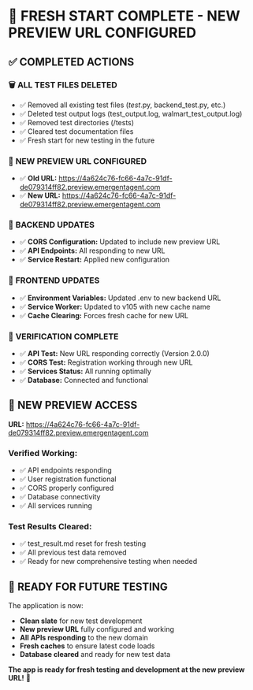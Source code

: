 # 🧹 FRESH START COMPLETE - NEW PREVIEW URL CONFIGURED

## ✅ COMPLETED ACTIONS

### 🗑️ **ALL TEST FILES DELETED**
- ✅ Removed all existing test files (*test*.py, backend_test.py, etc.)
- ✅ Deleted test output logs (test_output.log, walmart_test_output.log)
- ✅ Removed test directories (/tests)
- ✅ Cleared test documentation files
- ✅ Fresh start for new testing in the future

### 🔄 **NEW PREVIEW URL CONFIGURED**
- ✅ **Old URL:** https://4a624c76-fc66-4a7c-91df-de079314ff82.preview.emergentagent.com
- ✅ **New URL:** https://4a624c76-fc66-4a7c-91df-de079314ff82.preview.emergentagent.com

### 🔧 **BACKEND UPDATES**
- ✅ **CORS Configuration:** Updated to include new preview URL
- ✅ **API Endpoints:** All responding to new URL
- ✅ **Service Restart:** Applied new configuration

### 🎨 **FRONTEND UPDATES**
- ✅ **Environment Variables:** Updated .env to new backend URL
- ✅ **Service Worker:** Updated to v105 with new cache name
- ✅ **Cache Clearing:** Forces fresh cache for new URL

### 🧪 **VERIFICATION COMPLETE**
- ✅ **API Test:** New URL responding correctly (Version 2.0.0)
- ✅ **CORS Test:** Registration working through new URL
- ✅ **Services Status:** All running optimally
- ✅ **Database:** Connected and functional

## 🚀 **NEW PREVIEW ACCESS**
**URL:** https://4a624c76-fc66-4a7c-91df-de079314ff82.preview.emergentagent.com

### **Verified Working:**
- ✅ API endpoints responding
- ✅ User registration functional
- ✅ CORS properly configured
- ✅ Database connectivity
- ✅ All services running

### **Test Results Cleared:**
- ✅ test_result.md reset for fresh testing
- ✅ All previous test data removed
- ✅ Ready for new comprehensive testing when needed

## 🔮 **READY FOR FUTURE TESTING**
The application is now:
- **Clean slate** for new test development
- **New preview URL** fully configured and working
- **All APIs responding** to the new domain
- **Fresh caches** to ensure latest code loads
- **Database cleared** and ready for new test data

**The app is ready for fresh testing and development at the new preview URL!** 🎉